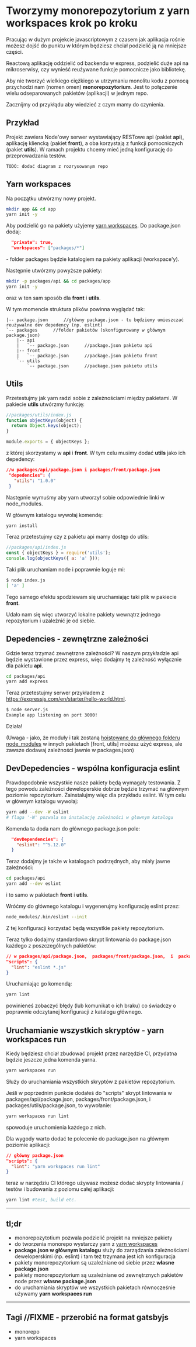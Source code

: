 # Tworzymy monorepozytorium z yarn workspaces krok po kroku

Pracując w dużym projekcie javascriptowym z czasem jak aplikacja rośnie możesz dojść do punktu w którym będziesz chciał podzielić ją na mniejsze części.

Reactową aplikację oddzielić od backendu w express, podzielić duże api na mikroserwisy, czy wynieść reużywane funkcje pomocnicze jako bibliotekę.

Aby nie tworzyć wielkiego ciężkiego w utrzymaniu monolitu kodu z pomocą przychodzi nam (nomen omen) **monorepozytorium**.
Jest to połączenie wielu odseparowanych pakietów (aplikacji) w jednym repo.

Zacznijmy od przykłądu aby wiedzieć z czym mamy do czynienia.

## Przykład
Projekt zawiera Node'owy serwer wystawiający RESTowe api (pakiet **api**), aplikację kliencką (pakiet **front**), a oba korzystają z funkcji pomocniczych (pakiet **utils**).
W ramach projektu chcemy mieć jedną konfigurację do przeprowadzania testów.

`TODO: dodać diagram z rozrysowanym repo`


## Yarn workspaces
Na początku utwórzmy nowy projekt.
```bash
mkdir app && cd app
yarn init -y
```

Aby podzielić go na pakiety użyjemy [yarn workspaces](https://yarnpkg.com/lang/en/docs/workspaces/). Do package.json dodaj:
```json
  "private": true,
  "workspaces": ["packages/*"]
```
\- folder packages będzie katalogiem na pakiety aplikacji (workspace'y).

Następnie utwórzmy powyższe pakiety:
```bash
mkdir -p packages/api && cd packages/app
yarn init -y
```
oraz w ten sam sposób dla **front** i **utils**.

W tym momencie struktura plików powinna wyglądać tak:
```
|-- package.json      //główny package.json - tu będziemy umieszczać reużywalne dev depedency (np. eslint)
`-- packages      //folder pakietów (skonfigurowany w głównym package.json)
    |-- api
    |   `-- package.json      //package.json pakietu api
    |-- front
    |   `-- package.json      //package.json pakietu front
    `-- utils
        `-- package.json      //package.json pakietu utils
```
## Utils
Przetestujmy jak yarn radzi sobie z zależnościami między pakietami.
W pakiecie **utils** utwórzmy funkcję: 
```javascript
//packages/utils/index.js
function objectKeys(object) {
  return Object.keys(object);
}

module.exports = { objectKeys };
```
 z której skorzystamy w **api** i **front**. W tym celu musimy dodać **utils** jako ich depedency:
 
 ```json
 //w packages/api/package.json i packages/front/package.json
  "depedencies": {
    "utils": "1.0.0"
  }
 ```
Następnie wymuśmy aby yarn utworzył sobie odpowiednie linki w node_modules.

W głównym katalogu wywołaj komendę:
```bash
yarn install
```

Teraz przetestujmy czy z pakietu api mamy dostęp do utils:
```javascript
//packages/api/index.js
const { objectKeys } = require('utils');
console.log(objectKeys({ a: 'a' }));
```
Taki plik uruchamiam node i poprawnie loguje mi:
```bash
$ node index.js 
[ 'a' ]
``` 
Tego samego efektu spodziewam się uruchamiając taki plik w pakiecie **front**.

Udało nam się więc utworzyć lokalne pakiety wewnątrz jednego repozytorium i uzależnić je od siebie.

## Depedencies - zewnętrzne zależności
Gdzie teraz trzymać zewnętrzne zależności? W naszym przykładzie api będzie wystawione przez express, więc dodajmy tę zależność wyłącznie dla pakietu **api**.
```bash
cd packages/api
yarn add express
```
Teraz przetestujmy serwer przykładem z https://expressjs.com/en/starter/hello-world.html.
```bash
$ node server.js 
Example app listening on port 3000!
```
Działa! 

(Uwaga - jako, że moduły i tak zostaną [hoistowane do głównego folderu node_modules](https://yarnpkg.com/blog/2018/02/15/nohoist/) w innych pakietach [front, utils] możesz użyć express, ale zawsze dodawaj zależności jawnie w packages.json)

## DevDepedencies - wspólna konfiguracja eslint
Prawdopodobnie wszystkie nasze pakiety będą wymagały testowania. Z tego powodu zależności deweloperskie dobrze będzie trzymać na głównym poziomie repozytorium.
Zainstalujmy więc dla przykładu eslint.
W tym celu w głównym katalogu wywołaj:
```bash
yarn add --dev -W eslint
# flaga '-W' pozwala na instalację zależności w głownym katalogu  
```
Komenda ta doda nam do głównego package.json pole:
```json
  "devDependencies": {
    "eslint": "^5.12.0"
  }
```
Teraz dodajmy je także w katalogach podrzędnych, aby miały jawne zależności:
```bash
cd packages/api
yarn add --dev eslint
```
i to samo w pakietach **front** i **utils**.

Wróćmy do głównego katalogu i wygenerujmy konfigurację eslint przez:
```bash
node_modules/.bin/eslint --init
```
Z tej konfiguracji korzystać będą wszystkie pakiety repozytorium.

Teraz tylko dodajmy standardowo skrypt lintowania do package.json każdego z poszczególnych pakietów:
```json
// w packages/api/package.json,  packages/front/package.json,  i  packages/utils/package.json
"scripts": {
  "lint": "eslint *.js"
}
```

Uruchamiając go komendą:
```bash
yarn lint
```
powinieneś zobaczyć błędy (lub komunikat o ich braku) co świadczy o poprawnie odczytanej konfiguracji z katalogu głównego.

## Uruchamianie wszystkich skryptów -  yarn workspaces run
Kiedy będziesz chciał zbudować projekt przez narzędzie CI, przydatna będzie jeszcze jedna komenda yarna.

```bash
yarn workspaces run
```
Służy do uruchamiania wszystkich skryptów z pakietów repozytorium.

Jeśli w poprzednim punkcie dodałeś do "scripts" skrypt lintowania w packages/api/package.json,  packages/front/package.json,  i  packages/utils/package.json, to wywołanie:

```bash
yarn workspaces run lint
```
spowoduje uruchomienia każdego z nich.

Dla wygody warto dodać te polecenie do package.json na głównym poziomie aplikacji:

```json
// główny package.json
"scripts": {
  "lint": "yarn workspaces run lint"
}
```
teraz w narzędziu CI którego używasz możesz dodać skrypty lintowania / testów i budowania z poziomu całej aplikacji:
```bash
yarn lint #test, build etc.
```

---

## tl;dr
- monorepozytotium pozwala podzielić projekt na mniejsze pakiety
- do tworzenia monorepo wystarczy yarn z [yarn workspaces](https://yarnpkg.com/lang/en/docs/workspaces/)
- **package.json w głównym katalogu** służy do zarządzania zależnościami deweloperskimi (np. eslint) i tam też trzymana jest ich konfiguracja
- pakiety monorepozytorium są uzależniane od siebie przez **własne package.json**
- pakiety monorepozytorium są uzależniane od zewnętrznych pakietów node przez **własne package.json**
-  do uruchamiania skryptów we wszystkich pakietach równocześnie używamy **yarn workspaces run**

---
## Tagi //FIXME - przerobić na format gatsbyjs

- monorepo
- yarn workspaces

